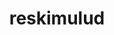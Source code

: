 ---
title: reskimulud
github: https://github.com/reskimulud
mode: dark
transition: 1s
score: 60
archetype:
- Cool Banner
- Stats and Metrics
- Github Actions
- Badges | Tags | Icons
- Little Bit of Everything
---